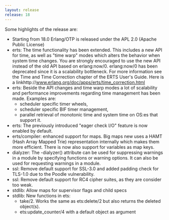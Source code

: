 ```yaml
---
layout: release
release: 18
---
```

Some highlights of the release are:
 
* Starting from 18.0 Erlang/OTP is released under the APL 2.0 (Apache Public License)
* erts: The time functionality has been extended. This includes a new API for 
time, as well as "time warp" modes which alters the behavior when system time changes. You are strongly encouraged to use the new API instead of the old API based on erlang:now/0. erlang:now/0 has been deprecated since it is a scalability bottleneck. 
  For more information see the Time and Time Correction chapter of the ERTS User's Guide. Here is a linkhttp://www.erlang.org/doc/apps/erts/time_correction.html
* erts: Beside the API changes and time warp modes a lot of scalability and performance improvements regarding time management has been made. Examples are: 
  * scheduler specific timer wheels, 
  * scheduler specific BIF timer management, 
  * parallel retrieval of monotonic time and system time on OS:es that support it.
* erts: The previously introduced "eager check I/O" feature is now enabled by default.
* erts/compiler: enhanced support for maps. Big maps new uses a HAMT (Hash Array Mapped Trie) representation internally which makes them more efficient. There is now also support for variables as map keys.  
* dialyzer: The -dialyzer() attribute can be used for suppressing warnings 
in a module by specifying functions or warning options. 
  It can also be used for requesting warnings in a module.
* ssl: Remove default support for SSL-3.0 and added padding check for TLS-1.0 due to the Poodle vulnerability.
* ssl: Remove default support for RC4 cipher suites, as they are consider too weak.
* stdlib: Allow maps for supervisor flags and child specs
* stdlib: New functions in ets:
  * take/2. Works the same as ets:delete/2 but also returns the deleted object(s).
  * ets:update_counter/4 with a default object as argument